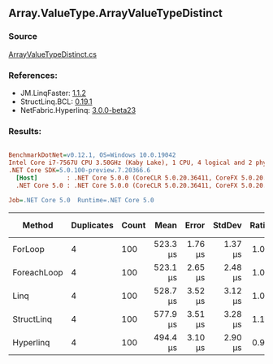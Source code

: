 ﻿## Array.ValueType.ArrayValueTypeDistinct

### Source
[ArrayValueTypeDistinct.cs](../LinqBenchmarks/Array/ValueType/ArrayValueTypeDistinct.cs)

### References:
- JM.LinqFaster: [1.1.2](https://www.nuget.org/packages/JM.LinqFaster/1.1.2)
- StructLinq.BCL: [0.19.1](https://www.nuget.org/packages/StructLinq.BCL/0.19.1)
- NetFabric.Hyperlinq: [3.0.0-beta23](https://www.nuget.org/packages/NetFabric.Hyperlinq/3.0.0-beta23)

### Results:
``` ini

BenchmarkDotNet=v0.12.1, OS=Windows 10.0.19042
Intel Core i7-7567U CPU 3.50GHz (Kaby Lake), 1 CPU, 4 logical and 2 physical cores
.NET Core SDK=5.0.100-preview.7.20366.6
  [Host]        : .NET Core 5.0.0 (CoreCLR 5.0.20.36411, CoreFX 5.0.20.36411), X64 RyuJIT
  .NET Core 5.0 : .NET Core 5.0.0 (CoreCLR 5.0.20.36411, CoreFX 5.0.20.36411), X64 RyuJIT

Job=.NET Core 5.0  Runtime=.NET Core 5.0  

```
|      Method | Duplicates | Count |     Mean |   Error |  StdDev | Ratio |     Gen 0 | Gen 1 | Gen 2 | Allocated |
|------------ |----------- |------ |---------:|--------:|--------:|------:|----------:|------:|------:|----------:|
|     ForLoop |          4 |   100 | 523.3 μs | 1.76 μs | 1.37 μs |  1.00 | 1095.7031 |     - |     - |   2.19 MB |
| ForeachLoop |          4 |   100 | 523.1 μs | 2.65 μs | 2.48 μs |  1.00 | 1095.7031 |     - |     - |   2.19 MB |
|        Linq |          4 |   100 | 528.7 μs | 3.52 μs | 3.12 μs |  1.01 | 1092.7734 |     - |     - |   2.18 MB |
|  StructLinq |          4 |   100 | 577.9 μs | 3.51 μs | 3.28 μs |  1.10 | 1086.9141 |     - |     - |   2.17 MB |
|   Hyperlinq |          4 |   100 | 494.4 μs | 3.10 μs | 2.90 μs |  0.94 | 1045.8984 |     - |     - |   2.09 MB |
